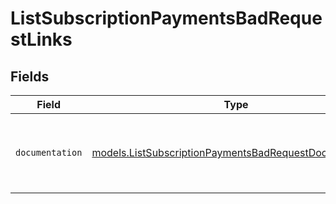 # ListSubscriptionPaymentsBadRequestLinks


## Fields

| Field                                                                                                                  | Type                                                                                                                   | Required                                                                                                               | Description                                                                                                            |
| ---------------------------------------------------------------------------------------------------------------------- | ---------------------------------------------------------------------------------------------------------------------- | ---------------------------------------------------------------------------------------------------------------------- | ---------------------------------------------------------------------------------------------------------------------- |
| `documentation`                                                                                                        | [models.ListSubscriptionPaymentsBadRequestDocumentation](../models/listsubscriptionpaymentsbadrequestdocumentation.md) | :heavy_check_mark:                                                                                                     | The URL to the generic Mollie API error handling guide.                                                                |